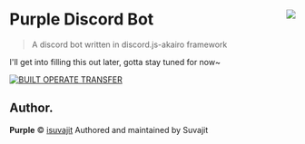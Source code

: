 # Purple Discord Bot <img src="https://cdn.discordapp.com/avatars/526971716711350273/df4891e105916a637d52d0014de03e76.webp" align="right">
> A discord bot written in discord.js-akairo framework

I'll get into filling this out later, gotta stay tuned for now~

[![BUILT OPERATE TRANSFER](https://discordapp.com/api/guilds/524672414261444623/embed.png?style=banner2)](https://discord.gg/PuGpC8W)

## Author.

**Purple** © [isuvajit](https://github.com/isuvajit) 
Authored and maintained by Suvajit
